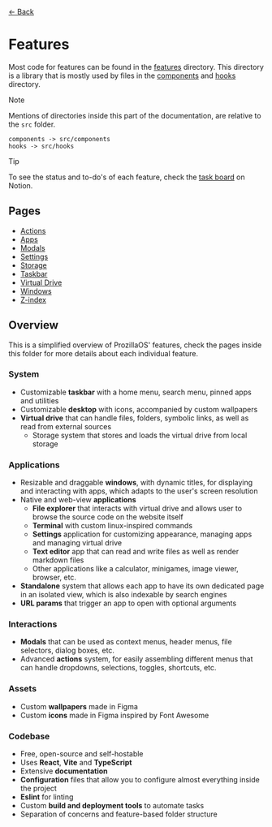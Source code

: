 [← Back](../README.md)

# Features

Most code for features can be found in the [features](../../src/features) directory. This directory is a library that is mostly used by files in the [components](../../src/components) and [hooks](../../src/hooks) directory.

> [!NOTE]  
> Mentions of directories inside this part of the documentation, are relative to the `src` folder.
> ```
> components -> src/components
> hooks -> src/hooks
> ```

> [!TIP]  
> To see the status and to-do's of each feature, check the [task board](https://prozilla.notion.site/8325fabca1fb4f9885b6d6dfd5aa64c8?v=1a59f7ce50914f5ea711fe6460e52868&pvs=4) on Notion.

## Pages

- [Actions](actions/README.md)
- [Apps](apps/README.md)
- [Modals](modals/README.md)
- [Settings](settings/README.md)
- [Storage](storage/README.md)
- [Taskbar](taskbar/README.md)
- [Virtual Drive](virtual-drive//README.md)
- [Windows](windows/README.md)
- [Z-index](z-index/README.md)

## Overview

This is a simplified overview of ProzillaOS' features, check the pages inside this folder for more details about each individual feature.

### System

- Customizable **taskbar** with a home menu, search menu, pinned apps and utilities
- Customizable **desktop** with icons, accompanied by custom wallpapers
- **Virtual drive** that can handle files, folders, symbolic links, as well as read from external sources
	- Storage system that stores and loads the virtual drive from local storage 

### Applications

- Resizable and draggable **windows**, with dynamic titles, for displaying and interacting with apps, which adapts to the user's screen resolution
- Native and web-view **applications**
	- **File explorer** that interacts with virtual drive and allows user to browse the source code on the website itself
	- **Terminal** with custom linux-inspired commands
	- **Settings** application for customizing appearance, managing apps and managing virtual drive
	- **Text editor** app that can read and write files as well as render markdown files
	- Other applications like a calculator, minigames, image viewer, browser, etc.
- **Standalone** system that allows each app to have its own dedicated page in an isolated view, which is also indexable by search engines
- **URL params** that trigger an app to open with optional arguments

### Interactions

- **Modals** that can be used as context menus, header menus, file selectors, dialog boxes, etc.
- Advanced **actions** system, for easily assembling different menus that can handle dropdowns, selections, toggles, shortcuts, etc.

### Assets

- Custom **wallpapers** made in Figma
- Custom **icons** made in Figma inspired by Font Awesome

### Codebase

- Free, open-source and self-hostable
- Uses **React**, **Vite** and **TypeScript**
- Extensive **documentation**
- **Configuration** files that allow you to configure almost everything inside the project
- **Eslint** for linting
- Custom **build and deployment tools** to automate tasks
- Separation of concerns and feature-based folder structure
